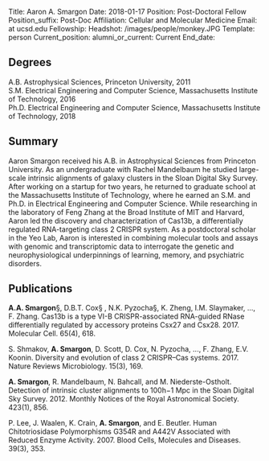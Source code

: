 Title: Aaron A. Smargon
Date: 2018-01-17
Position: Post-Doctoral Fellow
Position_suffix: Post-Doc
Affiliation: Cellular and Molecular Medicine
Email:  at ucsd.edu
Fellowship: 
Headshot: /images/people/monkey.JPG
Template: person
Current_position: 
alumni_or_current: Current
End_date: 

## Degrees
A.B. Astrophysical Sciences, Princeton University, 2011<br>
S.M. Electrical Engineering and Computer Science, Massachusetts Institute of Technology, 2016<br>
Ph.D. Electrical Engineering and Computer Science, Massachusetts Institute of Technology, 2018<br>

## Summary

Aaron Smargon received his A.B. in Astrophysical Sciences from Princeton University. As an undergraduate with Rachel Mandelbaum he studied large-scale intrinsic alignments of galaxy clusters in the Sloan Digital Sky Survey. After working on a startup for two years, he returned to graduate school at the Massachusetts Institute of Technology, where he earned an S.M. and Ph.D. in Electrical Engineering and Computer Science. While researching in the laboratory of Feng Zhang at the Broad Institute of MIT and Harvard, Aaron led the discovery and characterization of Cas13b, a differentially regulated RNA-targeting class 2 CRISPR system. As a postdoctoral scholar in the Yeo Lab, Aaron is interested in combining molecular tools and assays with genomic and transcriptomic data to interrogate the genetic and neurophysiological underpinnings of learning, memory, and psychiatric disorders.

 

## Publications

**A.A. Smargon**§, D.B.T. Cox§ , N.K. Pyzocha§, K. Zheng, I.M. Slaymaker, ..., F. Zhang. Cas13b is a type VI-B CRISPR-associated RNA-guided RNase differentially regulated by accessory proteins Csx27 and Csx28. 2017. Molecular Cell. 65(4), 618.
S. Shmakov, **A. Smargon**, D. Scott, D. Cox, N. Pyzocha, ..., F. Zhang, E.V. Koonin. Diversity and evolution of class 2 CRISPR–Cas systems. 2017. Nature Reviews Microbiology. 15(3), 169.
**A. Smargon**, R. Mandelbaum, N. Bahcall, and M. Niederste-Ostholt. Detection of intrinsic cluster alignments to 100h−1 Mpc in the Sloan Digital Sky Survey. 2012. Monthly Notices of the Royal Astronomical Society. 423(1), 856.
P. Lee, J. Waalen, K. Crain, **A. Smargon**, and E. Beutler. Human Chitotriosidase Polymorphisms G354R and A442V Associated with Reduced Enzyme Activity. 2007. Blood Cells, Molecules and Diseases. 39(3), 353.
